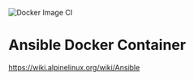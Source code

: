 
![Docker Image CI](https://github.com/greenbicycle/ansible-docker/workflows/Docker%20Image%20CI/badge.svg)

# Ansible Docker Container

https://wiki.alpinelinux.org/wiki/Ansible


